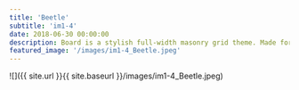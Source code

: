 ```yaml
---
title: 'Beetle'
subtitle: 'im1-4'
date: 2018-06-30 00:00:00
description: Board is a stylish full-width masonry grid theme. Made for designers, artists, photographers and developers to show off their best work.
featured_image: '/images/im1-4_Beetle.jpeg'
---
```


![]({{ site.url }}{{ site.baseurl }}/images/im1-4_Beetle.jpeg)


